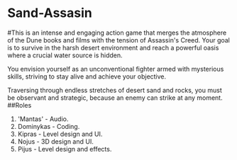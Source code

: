 # Sand-Assasin
#This is an intense and engaging action game that merges the atmosphere of the Dune books and films with the tension of Assassin's Creed. Your goal is to survive in the harsh desert environment and reach a powerful oasis where a crucial water source is hidden.

You envision yourself as an unconventional fighter armed with mysterious skills, striving to stay alive and achieve your objective.

Traversing through endless stretches of desert sand and rocks, you must be observant and strategic, because an enemy can strike at any moment.
##Roles
1. 'Mantas' - Audio.
2. Dominykas - Coding.
3. Kipras - Level design and UI.
4. Nojus - 3D design and UI.
5. Pijus - Level design and effects.
